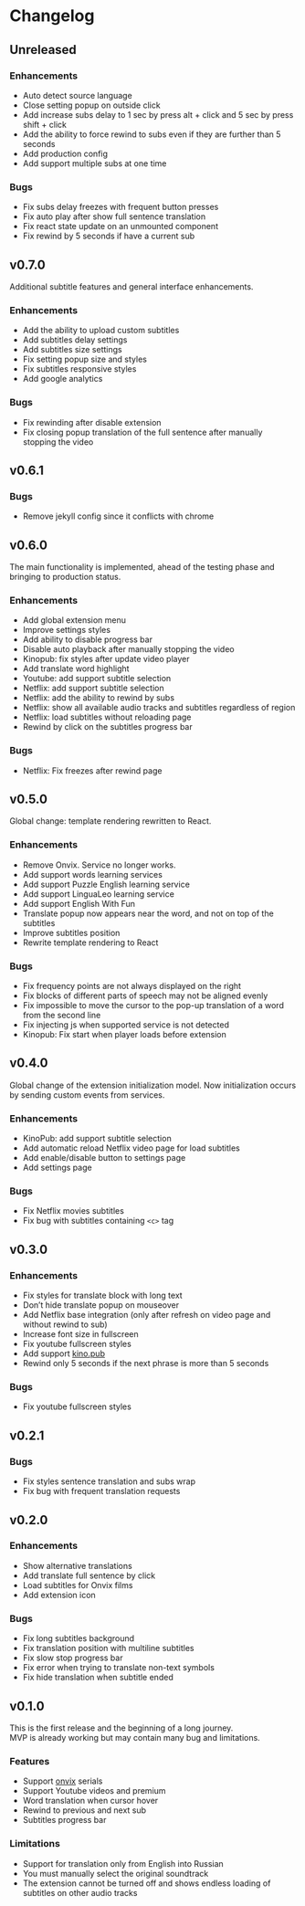 # Changelog

## Unreleased

### Enhancements

- Auto detect source language
- Close setting popup on outside click
- Add increase subs delay to 1 sec by press alt + click and 5 sec by press shift + click
- Add the ability to force rewind to subs even if they are further than 5 seconds
- Add production config
- Add support multiple subs at one time

### Bugs

- Fix subs delay freezes with frequent button presses
- Fix auto play after show full sentence translation
- Fix react state update on an unmounted component
- Fix rewind by 5 seconds if have a current sub

## v0.7.0

Additional subtitle features and general interface enhancements.

### Enhancements

- Add the ability to upload custom subtitles
- Add subtitles delay settings
- Add subtitles size settings
- Fix setting popup size and styles
- Fix subtitles responsive styles
- Add google analytics

### Bugs

- Fix rewinding after disable extension
- Fix closing popup translation of the full sentence after manually stopping the video

## v0.6.1

### Bugs

- Remove jekyll config since it conflicts with chrome

## v0.6.0

The main functionality is implemented, ahead of the testing phase and bringing to production status.

### Enhancements

- Add global extension menu
- Improve settings styles
- Add ability to disable progress bar
- Disable auto playback after manually stopping the video
- Kinopub: fix styles after update video player
- Add translate word highlight
- Youtube: add support subtitle selection
- Netflix: add support subtitle selection
- Netflix: add the ability to rewind by subs
- Netflix: show all available audio tracks and subtitles regardless of region
- Netflix: load subtitles without reloading page
- Rewind by click on the subtitles progress bar

### Bugs

- Netflix: Fix freezes after rewind page

## v0.5.0

Global change: template rendering rewritten to React.

### Enhancements

- Remove Onvix. Service no longer works.
- Add support words learning services
- Add support Puzzle English learning service
- Add support LinguaLeo learning service
- Add support English With Fun
- Translate popup now appears near the word, and not on top of the subtitles
- Improve subtitles position
- Rewrite template rendering to React

### Bugs

- Fix frequency points are not always displayed on the right
- Fix blocks of different parts of speech may not be aligned evenly
- Fix impossible to move the cursor to the pop-up translation of a word from the second line
- Fix injecting js when supported service is not detected
- Kinopub: Fix start when player loads before extension

## v0.4.0

Global change of the extension initialization model. Now initialization occurs by sending custom events from services.

### Enhancements

- KinoPub: add support subtitle selection
- Add automatic reload Netflix video page for load subtitles
- Add enable/disable button to settings page
- Add settings page

### Bugs

- Fix Netflix movies subtitles
- Fix bug with subtitles containing `<c>` tag

## v0.3.0

### Enhancements

- Fix styles for translate block with long text
- Don’t hide translate popup on mouseover
- Add Netflix base integration (only after refresh on video page and without rewind to sub)
- Increase font size in fullscreen
- Fix youtube fullscreen styles
- Add support [kino.pub](https://kino.pub)
- Rewind only 5 seconds if the next phrase is more than 5 seconds

### Bugs

- Fix youtube fullscreen styles

## v0.2.1

### Bugs

- Fix styles sentence translation and subs wrap
- Fix bug with frequent translation requests

## v0.2.0

### Enhancements

- Show alternative translations
- Add translate full sentence by click
- Load subtitles for Onvix films
- Add extension icon

### Bugs

- Fix long subtitles background
- Fix translation position with multiline subtitles
- Fix slow stop progress bar
- Fix error when trying to translate non-text symbols
- Fix hide translation when subtitle ended

## v0.1.0

This is the first release and the beginning of a long journey.  
MVP is already working but may contain many bug and limitations.

### Features

- Support [onvix](http://onvix.co) serials
- Support Youtube videos and premium
- Word translation when cursor hover
- Rewind to previous and next sub
- Subtitles progress bar

### Limitations

- Support for translation only from English into Russian
- You must manually select the original soundtrack
- The extension cannot be turned off and shows endless loading of subtitles on other audio tracks

